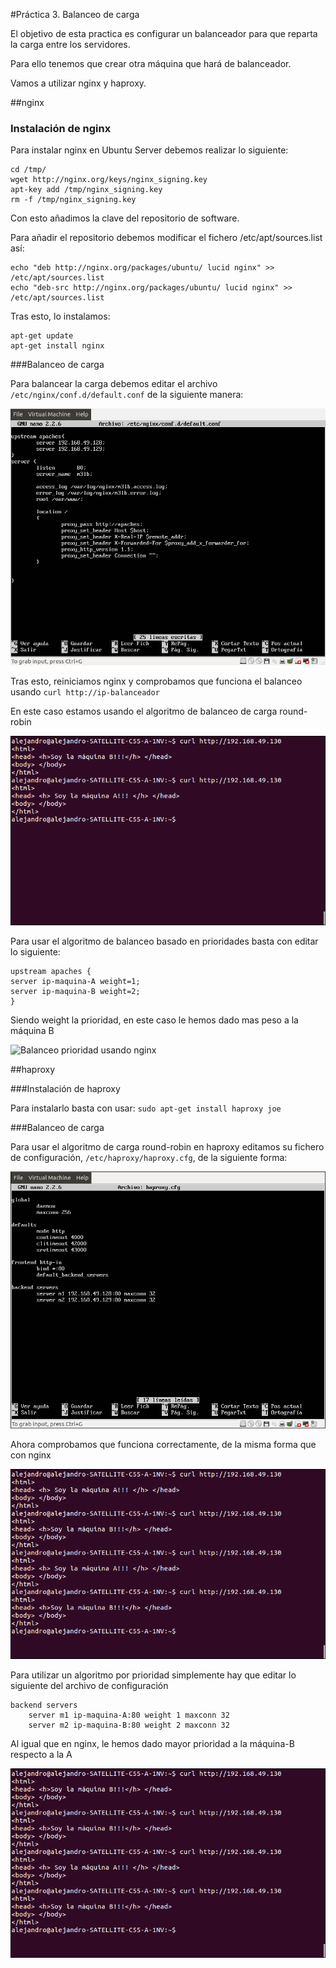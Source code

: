 #Práctica 3. Balanceo de carga

El objetivo de esta practica es configurar un balanceador para que reparta la carga entre los servidores.

Para ello tenemos que crear otra máquina que hará de balanceador.

Vamos a utilizar nginx y haproxy.

##nginx

### Instalación de nginx
Para instalar nginx en Ubuntu Server debemos realizar lo siguiente:

~~~
cd /tmp/
wget http://nginx.org/keys/nginx_signing.key
apt-key add /tmp/nginx_signing.key
rm -f /tmp/nginx_signing.key
~~~

Con esto añadimos la clave del repositorio de software.

Para añadir el repositorio debemos modificar el fichero /etc/apt/sources.list así:

~~~
echo "deb http://nginx.org/packages/ubuntu/ lucid nginx" >> /etc/apt/sources.list
echo "deb-src http://nginx.org/packages/ubuntu/ lucid nginx" >> /etc/apt/sources.list
~~~

Tras esto, lo instalamos:

~~~
apt-get update
apt-get install nginx
~~~

###Balanceo de carga

Para balancear la carga debemos editar el archivo `/etc/nginx/conf.d/default.conf` de la siguiente manera:

![Archivo configuración nginx](configuracion_nginx)

Tras esto, reiniciamos nginx y comprobamos que funciona el balanceo usando `curl http://ip-balanceador`

En este caso estamos usando el algoritmo de balanceo de carga round-robin

![Balanceo R-R usando nginx](balanceo-nginx)

Para usar el algoritmo de balanceo basado en prioridades basta con editar lo siguiente:

~~~
upstream apaches {
server ip-maquina-A weight=1;
server ip-maquina-B weight=2;
}
~~~

Siendo weight la prioridad, en este caso le hemos dado mas peso a la máquina B

![Balanceo prioridad usando nginx](balanceo-nginx-prioridad)


##haproxy

###Instalación de haproxy

Para instalarlo basta con usar: `sudo apt-get install haproxy joe`

###Balanceo de carga

Para usar el algoritmo de carga round-robin en haproxy editamos su fichero de configuración, `/etc/haproxy/haproxy.cfg`, de la siguiente forma:

![Archivo configuración haproxy](configuracion-haproxy)

Ahora comprobamos que funciona correctamente, de la misma forma que con nginx

![Balanceo R-R usando haproxy](balanceo-haproxy-rr)

Para utilizar un algoritmo por prioridad simplemente hay que editar lo siguiente del archivo de configuración
~~~
backend servers
    server m1 ip-maquina-A:80 weight 1 maxconn 32
    server m2 ip-maquina-B:80 weight 2 maxconn 32

~~~

Al igual que en nginx, le hemos dado mayor prioridad a la máquina-B respecto a la A

![Balanceo prioridad usando haproxy](balanceo-haproxy-prioridad)








